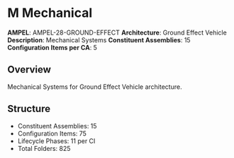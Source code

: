 # M Mechanical

**AMPEL**: AMPEL-28-GROUND-EFFECT
**Architecture**: Ground Effect Vehicle
**Description**: Mechanical Systems
**Constituent Assemblies**: 15
**Configuration Items per CA**: 5

## Overview
Mechanical Systems for Ground Effect Vehicle architecture.

## Structure
- Constituent Assemblies: 15
- Configuration Items: 75
- Lifecycle Phases: 11 per CI
- Total Folders: 825
